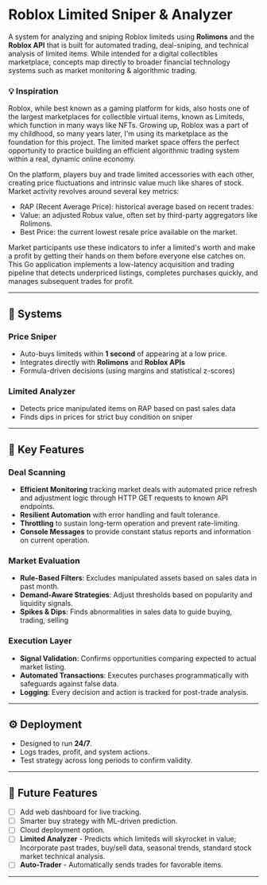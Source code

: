 # Roblox Limited Sniper & Analyzer

A system for analyzing and sniping Roblox limiteds using **Rolimons** and the **Roblox API** that is built for automated trading, deal-sniping, and technical analysis of limited items. While intended for a digital collectibles marketplace, concepts map directly to broader financial technology systems such as market monitoring & algorithmic trading.

### 💡 Inspiration ###
Roblox, while best known as a gaming platform for kids, also hosts one of the largest marketplaces for collectible virtual items, known as Limiteds, which function in many ways like NFTs. Growing up, Roblox was a part of my childhood, so many years later, I'm using its marketplace as the foundation for this project. The limited market space offers the perfect opportunity to practice building an efficient algorithmic trading system within a real, dynamic online economy.

On the platform, players buy and trade limited accessories with each other, creating price fluctuations and intrinsic value much like shares of stock. Market activity revolves around several key metrics:
- RAP (Recent Average Price): historical average based on recent trades.
- Value: an adjusted Robux value, often set by third-party aggregators like Rolimons.
- Best Price: the current lowest resale price available on the market.

Market participants use these indicators to infer a limited's worth and make a profit by getting their hands on them before everyone else catches on. This Go application implements a low-latency acquisition and trading pipeline that detects underpriced listings, completes purchases quickly, and manages subsequent trades for profit.

---

## 📌 Systems

### Price Sniper
- Auto-buys limiteds within **1 second** of appearing at a low price.  
- Integrates directly with **Rolimons** and **Roblox APIs**
- Formula-driven decisions (using margins and statistical z-scores)

### Limited Analyzer
- Detects price manipulated items on RAP based on past sales data
- Finds dips in prices for strict buy condition on sniper

---

## 🚀 Key Features

### Deal Scanning  
- **Efficient Monitoring** tracking market deals with automated price refresh and adjustment logic through HTTP GET requests to known API endpoints.
- **Resilient Automation** with error handling and fault tolerance.
- **Throttling** to sustain long-term operation and prevent rate-limiting.
- **Console Messages** to provide constant status reports and information on current operation.

### Market Evaluation
- **Rule-Based Filters**: Excludes manipulated assets based on sales data in past month.
- **Demand-Aware Strategies**: Adjust thresholds based on popularity and liquidity signals.
- **Spikes & Dips**: Finds abnormalities in sales data to guide buying, trading, selling

### Execution Layer
- **Signal Validation**: Confirms opportunities comparing expected to actual market listing.  
- **Automated Transactions**: Executes purchases programmatically with safeguards against false data.  
- **Logging**: Every decision and action is tracked for post-trade analysis.


---

## ⚙️ Deployment

- Designed to run **24/7**.  
- Logs trades, profit, and system actions.
- Test strategy across long periods to confirm validity.  

---

## 🚧 Future Features
- [ ] Add web dashboard for live tracking.  
- [ ] Smarter buy strategy with ML-driven prediction.  
- [ ] Cloud deployment option.
- [ ] **Limited Analyzer** - Predicts which limiteds will skyrocket in value; Incorporate past trades, buy/sell data, seasonal trends, standard stock market technical analysis.
- [ ] **Auto-Trader** - Automatically sends trades for favorable items.

---

#
